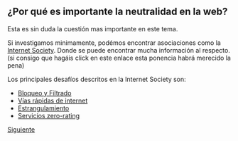 ## ¿Por qué es importante la neutralidad en la web?

Esta es sin duda la cuestión mas importante en este tema.

Si investigamos minimamente, podémos encontrar asociaciones como la [Internet Society](https://www.internetsociety.org/es).
Donde se puede encontrar mucha información al respecto. (si consigo que hagáis click en este enlace esta ponencia habrá merecido la pena)

Los principales desafíos descritos en la Internet Society son:

- [Bloqueo y Filtrado](bloqueoyfiltrado.md)
- [Vías rápidas de internet](viasrapidas.md)
- [Estrangulamiento](estrangulamiento.md)
- [Servicios zero-rating](itsfree.md)


[Siguiente](bloqueoyfiltrado.md)
